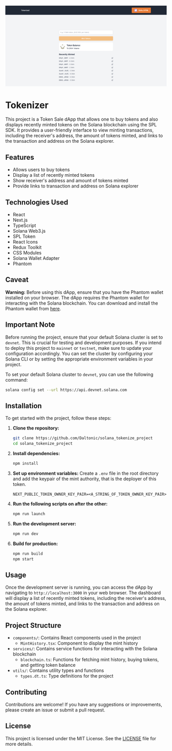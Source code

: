 ![Tokenizer](./screenshots/0.png)

# Tokenizer

This project is a Token Sale dApp that allows one to buy tokens and also displays recently minted tokens on the Solana blockchain using the SPL SDK. It provides a user-friendly interface to view minting transactions, including the receiver's address, the amount of tokens minted, and links to the transaction and address on the Solana explorer.

## Features

- Allows users to buy tokens
- Display a list of recently minted tokens
- Show receiver's address and amount of tokens minted
- Provide links to transaction and address on Solana explorer

## Technologies Used

- React
- Next.js
- TypeScript
- Solana Web3.js
- SPL Token
- React Icons
- Redux Toolkit
- CSS Modules
- Solana Wallet Adapter
- Phantom

## Caveat

**Warning:** Before using this dApp, ensure that you have the Phantom wallet installed on your browser. The dApp requires the Phantom wallet for interacting with the Solana blockchain. You can download and install the Phantom wallet from [here](https://phantom.app/).

## Important Note

Before running the project, ensure that your default Solana cluster is set to `devnet`. This is crucial for testing and development purposes. If you intend to deploy this project to `mainnet` or `testnet`, make sure to update your configuration accordingly. You can set the cluster by configuring your Solana CLI or by setting the appropriate environment variables in your project.

To set your default Solana cluster to `devnet`, you can use the following command:

```bash
solana config set --url https://api.devnet.solana.com
```

## Installation

To get started with the project, follow these steps:

1. **Clone the repository:**

   ```bash
   git clone https://github.com/Daltonic/solana_tokenize_project
   cd solana_tokenize_project
   ```

2. **Install dependencies:**

   ```bash
   npm install
   ```

3. **Set up environment variables:**
   Create a `.env` file in the root directory and add the keypair of the mint authority, that is the deployer of this token.

   ```env
   NEXT_PUBLIC_TOKEN_OWNER_KEY_PAIR=<A_STRING_OF_TOKEN_OWNER_KEY_PAIR>
   ```

4. **Run the following scripts on after the other:**

   ```bash
   npm run launch
   ```

5. **Run the development server:**

   ```bash
   npm run dev
   ```

6. **Build for production:**
   ```bash
   npm run build
   npm start
   ```

## Usage

Once the development server is running, you can access the dApp by navigating to `http://localhost:3000` in your web browser. The dashboard will display a list of recently minted tokens, including the receiver's address, the amount of tokens minted, and links to the transaction and address on the Solana explorer.

## Project Structure

- `components/`: Contains React components used in the project
  - `MintHistory.tsx`: Component to display the mint history
- `services/`: Contains service functions for interacting with the Solana blockchain
  - `blockchain.ts`: Functions for fetching mint history, buying tokens, and getting token balance
- `utils/`: Contains utility types and functions
  - `types.dt.ts`: Type definitions for the project

## Contributing

Contributions are welcome! If you have any suggestions or improvements, please create an issue or submit a pull request.

## License

This project is licensed under the MIT License. See the [LICENSE](LICENSE) file for more details.
